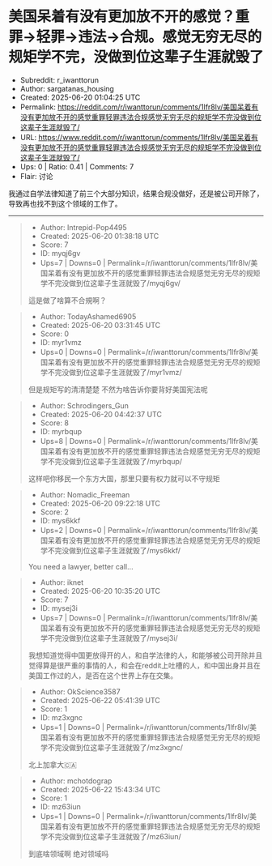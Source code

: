 # 美国呆着有没有更加放不开的感觉？重罪->轻罪->违法->合规。感觉无穷无尽的规矩学不完，没做到位这辈子生涯就毁了

- Subreddit: r_iwanttorun
- Author: sargatanas_housing
- Created: 2025-06-20 01:04:25 UTC
- Permalink: https://reddit.com/r/iwanttorun/comments/1lfr8lv/美国呆着有没有更加放不开的感觉重罪轻罪违法合规感觉无穷无尽的规矩学不完没做到位这辈子生涯就毁了/
- URL: https://www.reddit.com/r/iwanttorun/comments/1lfr8lv/美国呆着有没有更加放不开的感觉重罪轻罪违法合规感觉无穷无尽的规矩学不完没做到位这辈子生涯就毁了/
- Ups: 0 | Ratio: 0.41 | Comments: 7
- Flair: 讨论


我通过自学法律知道了前三个大部分知识，结果合规没做好，还是被公司开除了，导致再也找不到这个领域的工作了。


---

> - Author: Intrepid-Pop4495
> - Created: 2025-06-20 01:38:18 UTC
> - Score: 7
> - ID: myqj6gv
> - Ups=7 | Downs=0 | Permalink=/r/iwanttorun/comments/1lfr8lv/美国呆着有没有更加放不开的感觉重罪轻罪违法合规感觉无穷无尽的规矩学不完没做到位这辈子生涯就毁了/myqj6gv/
>
> 這是做了啥算不合規啊？

> - Author: TodayAshamed6905
> - Created: 2025-06-20 03:31:45 UTC
> - Score: 0
> - ID: myr1vmz
> - Ups=0 | Downs=0 | Permalink=/r/iwanttorun/comments/1lfr8lv/美国呆着有没有更加放不开的感觉重罪轻罪违法合规感觉无穷无尽的规矩学不完没做到位这辈子生涯就毁了/myr1vmz/
>
> 但是规矩写的清清楚楚 不然为啥告诉你要背好美国宪法呢

> - Author: Schrodingers_Gun
> - Created: 2025-06-20 04:42:37 UTC
> - Score: 8
> - ID: myrbqup
> - Ups=8 | Downs=0 | Permalink=/r/iwanttorun/comments/1lfr8lv/美国呆着有没有更加放不开的感觉重罪轻罪违法合规感觉无穷无尽的规矩学不完没做到位这辈子生涯就毁了/myrbqup/
>
> 这样吧你移民一个东方大国，那里只要有权力就可以不守规矩

> - Author: Nomadic_Freeman
> - Created: 2025-06-20 09:22:18 UTC
> - Score: 2
> - ID: mys6kkf
> - Ups=2 | Downs=0 | Permalink=/r/iwanttorun/comments/1lfr8lv/美国呆着有没有更加放不开的感觉重罪轻罪违法合规感觉无穷无尽的规矩学不完没做到位这辈子生涯就毁了/mys6kkf/
>
> You need a lawyer, better call…

> - Author: iknet
> - Created: 2025-06-20 10:35:20 UTC
> - Score: 7
> - ID: mysej3i
> - Ups=7 | Downs=0 | Permalink=/r/iwanttorun/comments/1lfr8lv/美国呆着有没有更加放不开的感觉重罪轻罪违法合规感觉无穷无尽的规矩学不完没做到位这辈子生涯就毁了/mysej3i/
>
> 我想知道觉得中国更放得开的人，和自学法律的人，和能够被公司开除并且觉得算是很严重的事情的人，和会在reddit上吐槽的人，和中国出身并且在美国工作过的人，是否在这个世界上存在交集。

> - Author: OkScience3587
> - Created: 2025-06-22 05:41:39 UTC
> - Score: 1
> - ID: mz3xgnc
> - Ups=1 | Downs=0 | Permalink=/r/iwanttorun/comments/1lfr8lv/美国呆着有没有更加放不开的感觉重罪轻罪违法合规感觉无穷无尽的规矩学不完没做到位这辈子生涯就毁了/mz3xgnc/
>
> 北上加拿大🇨🇦

> - Author: mchotdograp
> - Created: 2025-06-22 15:43:34 UTC
> - Score: 1
> - ID: mz63iun
> - Ups=1 | Downs=0 | Permalink=/r/iwanttorun/comments/1lfr8lv/美国呆着有没有更加放不开的感觉重罪轻罪违法合规感觉无穷无尽的规矩学不完没做到位这辈子生涯就毁了/mz63iun/
>
> 到底啥领域啊 绝对领域吗
